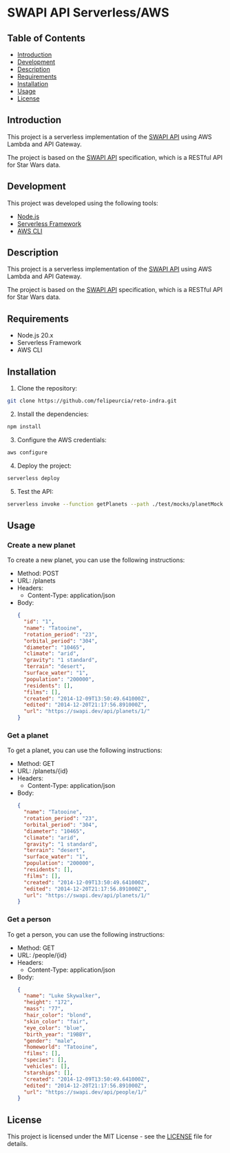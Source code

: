 <!-- titulo: SWAPI API Serverless/AWS -->

# SWAPI API Serverless/AWS

## Table of Contents

- [Introduction](#introduction)
- [Development](#development)
- [Description](#description)
- [Requirements](#requirements)
- [Installation](#installation)
- [Usage](#usage)
- [License](#license)

## Introduction

This project is a serverless implementation of the [SWAPI API](https://swapi.dev/) using AWS Lambda and API Gateway.

The project is based on the [SWAPI API](https://swapi.dev/) specification, which is a RESTful API for Star Wars data.

## Development

This project was developed using the following tools:

- [Node.js](https://nodejs.org/en/)
- [Serverless Framework](https://www.serverless.com/)
- [AWS CLI](https://aws.amazon.com/cli/)

## Description

This project is a serverless implementation of the [SWAPI API](https://swapi.dev/) using AWS Lambda and API Gateway.

The project is based on the [SWAPI API](https://swapi.dev/) specification, which is a RESTful API for Star Wars data.

## Requirements

- Node.js 20.x
- Serverless Framework
- AWS CLI

## Installation

1. Clone the repository:

```bash
git clone https://github.com/felipeurcia/reto-indra.git
```

2. Install the dependencies:

```bash
npm install
```

3. Configure the AWS credentials:

```bash
aws configure
```

4. Deploy the project:

```bash
serverless deploy
```

5. Test the API:

```bash
serverless invoke --function getPlanets --path ./test/mocks/planetMock.json
```

## Usage

### Create a new planet

To create a new planet, you can use the following instructions:

  - Method: POST
  - URL: /planets
  - Headers:
    - Content-Type: application/json
  - Body:
    ```json
    {
      "id": "1",
      "name": "Tatooine",
      "rotation_period": "23",
      "orbital_period": "304",
      "diameter": "10465",
      "climate": "arid",
      "gravity": "1 standard",
      "terrain": "desert",
      "surface_water": "1",
      "population": "200000",
      "residents": [],
      "films": [],
      "created": "2014-12-09T13:50:49.641000Z",
      "edited": "2014-12-20T21:17:56.891000Z",
      "url": "https://swapi.dev/api/planets/1/"
    }
    ```

### Get a planet

To get a planet, you can use the following instructions:

  - Method: GET
  - URL: /planets/{id}
  - Headers:
    - Content-Type: application/json
  - Body:
    ```json
    {
      "name": "Tatooine",
      "rotation_period": "23",
      "orbital_period": "304",
      "diameter": "10465",
      "climate": "arid",
      "gravity": "1 standard",
      "terrain": "desert",
      "surface_water": "1",
      "population": "200000",
      "residents": [],
      "films": [],
      "created": "2014-12-09T13:50:49.641000Z",
      "edited": "2014-12-20T21:17:56.891000Z",
      "url": "https://swapi.dev/api/planets/1/"
    }
    ```

### Get a person

To get a person, you can use the following instructions:

  - Method: GET
  - URL: /people/{id}
  - Headers:
    - Content-Type: application/json
  - Body:
    ```json
    {
      "name": "Luke Skywalker",
      "height": "172",
      "mass": "77",
      "hair_color": "blond",
      "skin_color": "fair",
      "eye_color": "blue",
      "birth_year": "19BBY",
      "gender": "male",
      "homeworld": "Tatooine",
      "films": [],
      "species": [],
      "vehicles": [],
      "starships": [],
      "created": "2014-12-09T13:50:49.641000Z",
      "edited": "2014-12-20T21:17:56.891000Z",
      "url": "https://swapi.dev/api/people/1/"
    }
    ```

## License

This project is licensed under the MIT License - see the [LICENSE](LICENSE) file for details.